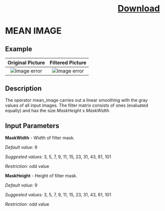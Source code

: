 # <p align="right"><a class="github-button" aria-label="Download ntkme/github-buttons on GitHub" href="https://github.com/Balluff-BVS/TestScripts/raw/master/Filters/Smoothing/Mean/MeanImage/mean_image.zip" data-icon="octicon-cloud-download">Download</a></p>


MEAN IMAGE
==========

## Example

Original Picture             | Filtered Picture
:-------------------------:|:-------------------------:
![Image error](https://github.com/Balluff-BVS/TestScripts/blob/master/Filters/Smoothing/Mean/MeanImage/original.png?raw=true)  |  ![Image error](https://github.com/Balluff-BVS/TestScripts/blob/master/Filters/Smoothing/Mean/MeanImage/mean_image.png?raw=true)

Description
----------

The operator mean_image carries out a linear smoothing with the gray values of all input images. The filter matrix consists of ones (evaluated equally) and has the size *MaskHeight* x *MaskWidth*.

Input Parameters
----------

**MaskWidth** - Width of filter mask.

*Default value:* 9

*Suggested values:* 3, 5, 7, 9, 11, 15, 23, 31, 43, 61, 101

*Restriction:* odd value

**MaskHeight** - Height of filter mask.

*Default value:* 9

*Suggested values:* 3, 5, 7, 9, 11, 15, 23, 31, 43, 61, 101

*Restriction:* odd value
